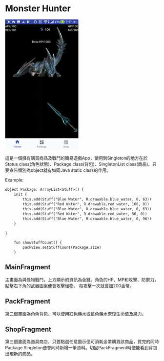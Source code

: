 # Monster Hunter
![image](https://github.com/goodideas-studio/design-patterns/blob/master/Singleton/MonsterHunter/gif_20180228_132916.gif)

這是一個擁有購買商品及戰鬥的簡易遊戲App，使用到Singleton的地方在於Status class(角色狀態)、Package class(背包)、SingletonList class(商品)。只要宣告類別為object就有如同Java static class的作用。

Example:

```
object Package: ArrayList<Stuff>() {
    init {
        this.add(Stuff("Blue Water", R.drawable.blue_water, 0, 63))
        this.add(Stuff("Red Water", R.drawable.red_water, 100, 0))
        this.add(Stuff("Blue Water", R.drawable.blue_water, 0, 63))
        this.add(Stuff("Red Water", R.drawable.red_water, 56, 0))
        this.add(Stuff("Blue Water", R.drawable.blue_water, 0, 96))
    }

}
```
```
    fun showStuffCount() {
        packView.setStuffCount(Package.size)
    }
```

## MainFragment 
主畫面為與怪物戰鬥，上方顯示的資訊為金錢、角色的HP、MP和攻擊、防禦力，點擊右下角的武器圖案便會攻擊怪物。
每攻擊一次就會加200金幣。

## PackFragment
第二個畫面為角色背包，可以使用紅色藥水或藍色藥水恢復生命值及魔力。

## ShopFragment
第三個畫面為道具商店，只要點選任意圖示便可消耗金幣購買該商品，買完的同時Package Singleton便會同時新增一筆資料。切回PackFragment時便能看到背包出現新的商品。
